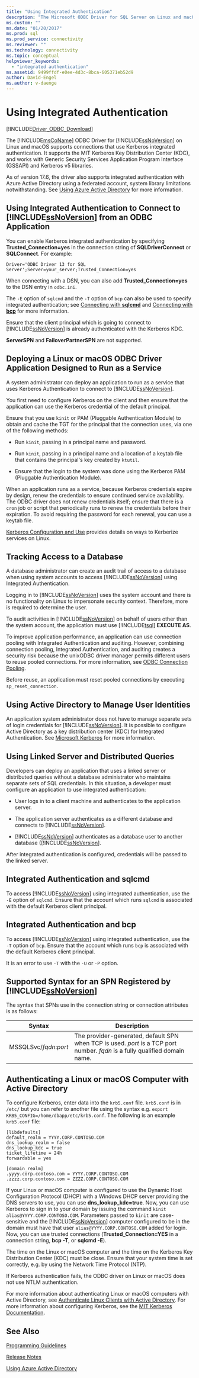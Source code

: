 ```yaml
---
title: "Using Integrated Authentication"
descrption: "The Microsoft ODBC Driver for SQL Server on Linux and macOS supports connections that use Kerberos integrated authentication."
ms.custom: ""
ms.date: "01/20/2017"
ms.prod: sql
ms.prod_service: connectivity
ms.reviewer: ""
ms.technology: connectivity
ms.topic: conceptual
helpviewer_keywords: 
  - "integrated authentication"
ms.assetid: 9499ffdf-e0ee-4d3c-8bca-605371eb52d9
author: David-Engel
ms.author: v-daenge
---
```

# Using Integrated Authentication
[!INCLUDE[Driver_ODBC_Download](../../../includes/driver_odbc_download.md)]

The [!INCLUDE[msCoName](../../../includes/msconame_md.md)] ODBC Driver for [!INCLUDE[ssNoVersion](../../../includes/ssnoversion-md.md)] on Linux and macOS supports connections that use Kerberos integrated authentication. It supports the MIT Kerberos Key Distribution Center (KDC), and works with Generic Security Services Application Program Interface (GSSAPI) and Kerberos v5 libraries.

As of version 17.6, the driver also supports integrated authentication with Azure Active Directory using a federated account, system library limitations notwithstanding. See [Using Azure Active Directory](../using-azure-active-directory.md) for more information.

## Using Integrated Authentication to Connect to [!INCLUDE[ssNoVersion](../../../includes/ssnoversion-md.md)] from an ODBC Application  

You can enable Kerberos integrated authentication by specifying **Trusted_Connection=yes** in the connection string of **SQLDriverConnect** or **SQLConnect**. For example:  

```
Driver='ODBC Driver 13 for SQL Server';Server=your_server;Trusted_Connection=yes  
```
  
When connecting with a DSN, you can also add **Trusted_Connection=yes** to the DSN entry in `odbc.ini`.
  
The `-E` option of `sqlcmd` and the `-T` option of `bcp` can also be used to specify integrated authentication; see [Connecting with **sqlcmd**](connecting-with-sqlcmd.md) and [Connecting with **bcp**](connecting-with-bcp.md) for more information.

Ensure that the client principal which is going to connect to [!INCLUDE[ssNoVersion](../../../includes/ssnoversion-md.md)] is already authenticated with the Kerberos KDC.
  
**ServerSPN** and **FailoverPartnerSPN** are not supported.  
  
## Deploying a Linux or macOS ODBC Driver Application Designed to Run as a Service

A system administrator can deploy an application to run as a service that uses Kerberos Authentication to connect to [!INCLUDE[ssNoVersion](../../../includes/ssnoversion-md.md)].  
  
You first need to configure Kerberos on the client and then ensure that the application can use the Kerberos credential of the default principal.

Ensure that you use `kinit` or PAM (Pluggable Authentication Module) to obtain and cache the TGT for the principal that the connection uses, via one of the following methods:  
  
-   Run `kinit`, passing in a principal name and password.  
  
-   Run `kinit`, passing in a principal name and a location of a keytab file that contains the principal's key created by `ktutil`.  
  
-   Ensure that the login to the system was done using the Kerberos PAM (Pluggable Authentication Module).

When an application runs as a service, because Kerberos credentials expire by design, renew the credentials to ensure continued service availability. The ODBC driver does not renew credentials itself; ensure that there is a `cron` job or script that periodically runs to renew the credentials before their expiration. To avoid requiring the password for each renewal, you can use a keytab file.  
  
[Kerberos Configuration and Use](https://commons.oreilly.com/wiki/index.php/Linux_in_a_Windows_World/Centralized_Authentication_Tools/Kerberos_Configuration_and_Use) provides details on ways to Kerberize services on Linux.
  
## Tracking Access to a Database

A database administrator can create an audit trail of access to a database when using system accounts to access [!INCLUDE[ssNoVersion](../../../includes/ssnoversion-md.md)] using Integrated Authentication.  
  
Logging in to [!INCLUDE[ssNoVersion](../../../includes/ssnoversion-md.md)] uses the system account and there is no functionality on Linux to impersonate security context. Therefore, more is required to determine the user.
  
To audit activities in [!INCLUDE[ssNoVersion](../../../includes/ssnoversion-md.md)] on behalf of users other than the system account, the application must use [!INCLUDE[tsql](../../../includes/tsql-md.md)] **EXECUTE AS**.  
  
To improve application performance, an application can use connection pooling with Integrated Authentication and auditing. However, combining connection pooling, Integrated Authentication, and auditing creates a security risk because the unixODBC driver manager permits different users to reuse pooled connections. For more information, see [ODBC Connection Pooling](http://www.unixodbc.org/doc/conn_pool.html).  

Before reuse, an application must reset pooled connections by executing `sp_reset_connection`.  

## Using Active Directory to Manage User Identities

An application system administrator does not have to manage separate sets of login credentials for [!INCLUDE[ssNoVersion](../../../includes/ssnoversion-md.md)]. It is possible to configure Active Directory as a key distribution center (KDC) for Integrated Authentication. See [Microsoft Kerberos](/windows/desktop/SecAuthN/microsoft-kerberos) for more information.

## Using Linked Server and Distributed Queries

Developers can deploy an application that uses a linked server or distributed queries without a database administrator who maintains separate sets of SQL credentials. In this situation, a developer must configure an application to use integrated authentication:  
  
-   User logs in to a client machine and authenticates to the application server.  
  
-   The application server authenticates as a different database and connects to [!INCLUDE[ssNoVersion](../../../includes/ssnoversion-md.md)].  
  
-   [!INCLUDE[ssNoVersion](../../../includes/ssnoversion-md.md)] authenticates as a database user to another database ([!INCLUDE[ssNoVersion](../../../includes/ssnoversion-md.md)].  
  
After integrated authentication is configured, credentials will be passed to the linked server.  
  
## Integrated Authentication and sqlcmd
To access [!INCLUDE[ssNoVersion](../../../includes/ssnoversion-md.md)] using integrated authentication, use the `-E` option of `sqlcmd`. Ensure that the account which runs `sqlcmd` is associated with the default Kerberos client principal.

## Integrated Authentication and bcp
To access [!INCLUDE[ssNoVersion](../../../includes/ssnoversion-md.md)] using integrated authentication, use the `-T` option of `bcp`. Ensure that the account which runs `bcp` is associated with the default Kerberos client principal. 
  
It is an error to use `-T` with the `-U` or `-P` option.
  
## Supported Syntax for an SPN Registered by [!INCLUDE[ssNoVersion](../../../includes/ssnoversion-md.md)]

The syntax that SPNs use in the connection string or connection attributes is as follows:  

|Syntax|Description|  
|----------|---------------|  
|MSSQLSvc/*fqdn*:*port*|The provider-generated, default SPN when TCP is used. *port* is a TCP port number. *fqdn* is a fully qualified domain name.|  
  
## Authenticating a Linux or macOS Computer with Active Directory

To configure Kerberos, enter data into the `krb5.conf` file. `krb5.conf` is in `/etc/` but you can refer to another file using the syntax e.g. `export KRB5_CONFIG=/home/dbapp/etc/krb5.conf`. The following is an example `krb5.conf` file:  
  
```  
[libdefaults]  
default_realm = YYYY.CORP.CONTOSO.COM  
dns_lookup_realm = false  
dns_lookup_kdc = true  
ticket_lifetime = 24h  
forwardable = yes  
  
[domain_realm]  
.yyyy.corp.contoso.com = YYYY.CORP.CONTOSO.COM  
.zzzz.corp.contoso.com = ZZZZ.CORP.CONTOSO.COM  
```  
  
If your Linux or macOS computer is configured to use the Dynamic Host Configuration Protocol (DHCP) with a Windows DHCP server providing the DNS servers to use, you can use **dns_lookup_kdc=true**. Now, you can use Kerberos to sign in to your domain by issuing the command `kinit alias@YYYY.CORP.CONTOSO.COM`. Parameters passed to `kinit` are case-sensitive and the [!INCLUDE[ssNoVersion](../../../includes/ssnoversion-md.md)] computer configured to be in the domain must have that user `alias@YYYY.CORP.CONTOSO.COM` added for login. Now, you can use trusted connections (**Trusted_Connection=YES** in a connection string, **bcp -T**, or **sqlcmd -E**).  
  
The time on the Linux or macOS computer and the time on the Kerberos Key Distribution Center (KDC) must be close. Ensure that your system time is set correctly, e.g. by using the Network Time Protocol (NTP).  

If Kerberos authentication fails, the ODBC driver on Linux or macOS does not use NTLM authentication.  

For more information about authenticating Linux or macOS computers with Active Directory, see [Authenticate Linux Clients with Active Directory](https://technet.microsoft.com/magazine/2008.12.linux.aspx#id0060048). For more information about configuring Kerberos, see the [MIT Kerberos Documentation](https://web.mit.edu/kerberos/krb5-1.12/doc/index.html).

## See Also  
[Programming Guidelines](programming-guidelines.md)

[Release Notes](release-notes-odbc-sql-server-linux-mac.md)

[Using Azure Active Directory](../using-azure-active-directory.md)
